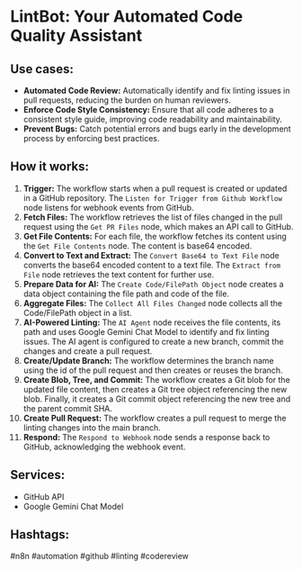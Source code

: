 # LintBot: Your Automated Code Quality Assistant

## Use cases:

-   **Automated Code Review:** Automatically identify and fix linting issues in pull requests, reducing the burden on human reviewers.
-   **Enforce Code Style Consistency:** Ensure that all code adheres to a consistent style guide, improving code readability and maintainability.
-   **Prevent Bugs:** Catch potential errors and bugs early in the development process by enforcing best practices.

## How it works:

1.  **Trigger:** The workflow starts when a pull request is created or updated in a GitHub repository. The `Listen for Trigger from Github Workflow` node listens for webhook events from GitHub.
2.  **Fetch Files:** The workflow retrieves the list of files changed in the pull request using the `Get PR Files` node, which makes an API call to GitHub.
3.  **Get File Contents:** For each file, the workflow fetches its content using the `Get File Contents` node. The content is base64 encoded.
4.  **Convert to Text and Extract:** The `Convert Base64 to Text File` node converts the base64 encoded content to a text file. The `Extract from File` node retrieves the text content for further use.
5.  **Prepare Data for AI:** The `Create Code/FilePath Object` node creates a data object containing the file path and code of the file.
6.  **Aggregate Files:** The `Collect All Files Changed` node collects all the Code/FilePath object in a list.
7.  **AI-Powered Linting:** The `AI Agent` node receives the file contents, its path and uses Google Gemini Chat Model to identify and fix linting issues. The AI agent is configured to create a new branch, commit the changes and create a pull request.
8.  **Create/Update Branch:** The workflow determines the branch name using the id of the pull request and then creates or reuses the branch.
9.  **Create Blob, Tree, and Commit:** The workflow creates a Git blob for the updated file content, then creates a Git tree object referencing the new blob. Finally, it creates a Git commit object referencing the new tree and the parent commit SHA.
10. **Create Pull Request:** The workflow creates a pull request to merge the linting changes into the main branch.
11. **Respond:** The `Respond to Webhook` node sends a response back to GitHub, acknowledging the webhook event.

## Services:

-   GitHub API
-   Google Gemini Chat Model

## Hashtags:

#n8n #automation #github #linting #codereview
